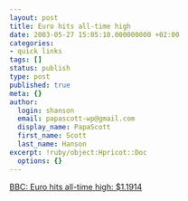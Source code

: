 ```yaml
---
layout: post
title: Euro hits all-time high
date: 2003-05-27 15:05:10.000000000 +02:00
categories:
- quick links
tags: []
status: publish
type: post
published: true
meta: {}
author:
  login: shanson
  email: papascott-wp@gmail.com
  display_name: PapaScott
  first_name: Scott
  last_name: Hanson
excerpt: !ruby/object:Hpricot::Doc
  options: {}
---
```

<p><a title="Bad news for export-dependent Germany" href="http://news.bbc.co.uk/2/hi/business/2939566.stm">BBC: Euro hits all-time high: $1.1914</a></p>
